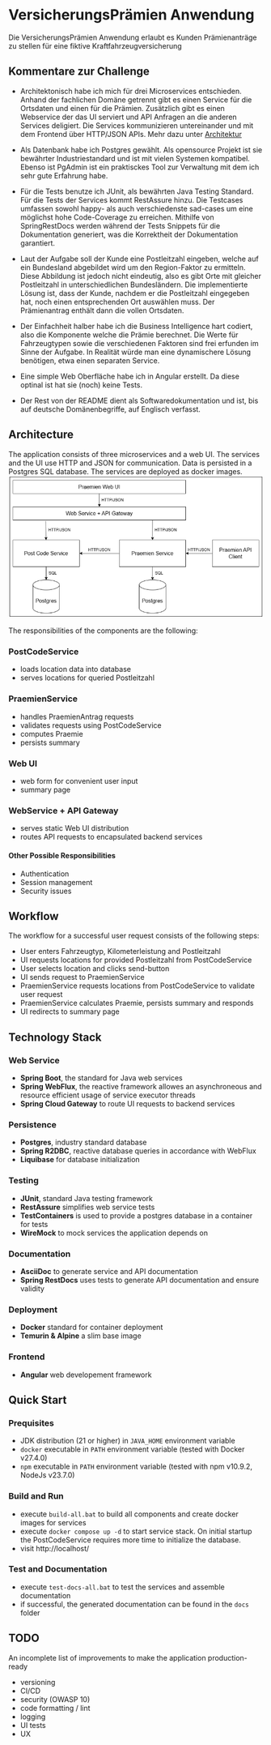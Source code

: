 # VersicherungsPrämien Anwendung

Die VersicherungsPrämien Anwendung erlaubt es Kunden Prämienanträge zu stellen für eine fiktive Kraftfahrzeugversicherung

## Kommentare zur Challenge

* Architektonisch habe ich mich für drei Microservices entschieden. Anhand der fachlichen Domäne getrennt gibt es einen Service für die Ortsdaten und einen für die Prämien. Zusätzlich gibt es einen Webservice der das UI serviert und API Anfragen an die anderen Services deligiert. Die Services kommunizieren untereinander und mit dem Frontend über HTTP/JSON APIs. Mehr dazu unter [Architektur](#architecture)

* Als Datenbank habe ich Postgres gewählt. Als opensource Projekt ist sie bewährter Industriestandard und ist mit vielen Systemen kompatibel. Ebenso ist PgAdmin ist ein praktisckes Tool zur Verwaltung mit dem ich sehr gute Erfahrung habe.

* Für die Tests benutze ich JUnit, als bewährten Java Testing Standard. Für die Tests der Services kommt RestAssure hinzu. Die Testcases umfassen sowohl happy- als auch verschiedenste sad-cases um eine möglichst hohe Code-Coverage zu erreichen. Mithilfe von SpringRestDocs werden während der Tests Snippets für die Dokumentation generiert, was die Korrektheit der Dokumentation garantiert.

* Laut der Aufgabe soll der Kunde eine Postleitzahl eingeben, welche auf ein Bundesland abgebildet wird um den Region-Faktor zu ermitteln. Diese Abbildung ist jedoch nicht eindeutig, also es gibt Orte mit gleicher Postleitzahl in unterschiedlichen Bundesländern. Die implementierte Lösung ist, dass der Kunde, nachdem er die Postleitzahl eingegeben hat, noch einen entsprechenden Ort auswählen muss. Der Prämienantrag enthält dann die vollen Ortsdaten.

* Der Einfachheit halber habe ich die Business Intelligence hart codiert, also die Komponente welche die Prämie berechnet. Die Werte für Fahrzeugtypen sowie die verschiedenen Faktoren sind frei erfunden im Sinne der Aufgabe. In Realität würde man eine dynamischere Lösung benötigen, etwa einen separaten Service.

* Eine simple Web Oberfläche habe ich in Angular erstellt. Da diese optinal ist hat sie (noch) keine Tests.

* Der Rest von der README dient als Softwaredokumentation und ist, bis auf deutsche Domänenbegriffe, auf Englisch verfasst.

## Architecture

The application consists of three microservices and a web UI. The services and the UI use HTTP and JSON for communication. Data is persisted in a Postgres SQL database. The services are deployed as docker images.
![architecture_praemien.drawio.png](architecture_praemien.drawio.png)

The responsibilities of the components are the following:

### PostCodeService
* loads location data into database
* serves locations for queried Postleitzahl

### PraemienService
* handles PraemienAntrag requests
* validates requests using PostCodeService
* computes Praemie
* persists summary

### Web UI
* web form for convenient user input
* summary page

### WebService + API Gateway
* serves static Web UI distribution
* routes API requests to encapsulated backend services

#### Other Possible Responsibilities
* Authentication
* Session management
* Security issues

## Workflow
The workflow for a successful user request consists of the following steps:
* User enters Fahrzeugtyp, Kilometerleistung and Postleitzahl
* UI requests locations for provided Postleitzahl from PostCodeService
* User selects location and clicks send-button
* UI sends request to PraemienService
* PraemienService requests locations from PostCodeService to validate user request
* PraemienService calculates Praemie, persists summary and responds
* UI redirects to summary page

## Technology Stack

### Web Service
- **Spring Boot**, the standard for Java web services
- **Spring WebFlux**, the reactive framework allowes an asynchroneous and resource efficient usage of service executor threads
- **Spring Cloud Gateway** to route UI requests to backend services

### Persistence
- **Postgres**, industry standard database
- **Spring R2DBC**, reactive database queries in accordance with WebFlux
- **Liquibase** for database initialization

### Testing
* **JUnit**, standard Java testing framework
* **RestAssure** simplifies web service tests
* **TestContainers** is used to provide a postgres database in a container for tests
* **WireMock** to mock services the application depends on

### Documentation
* **AsciiDoc** to generate service and API documentation
* **Spring RestDocs** uses tests to generate API documentation and ensure validity

### Deployment
* **Docker** standard for container deployment
* **Temurin & Alpine** a slim base image

### Frontend
* **Angular** web developement framework

## Quick Start

### Prequisites
* JDK distribution (21 or higher) in `JAVA_HOME` environment variable
* `docker` executable in `PATH` environment variable (tested with Docker v27.4.0)
* `npm` executable in `PATH` environment variable (tested with npm v10.9.2, NodeJs v23.7.0) 

### Build and Run
* execute `build-all.bat` to build all components and create docker images for services
* execute `docker compose up -d` to start service stack. On initial startup the PostCodeService requires more time to initialize the database.
* visit http://localhost/

### Test and Documentation
* execute `test-docs-all.bat` to test the services and assemble documentation
* if successful, the generated documentation can be found in the `docs` folder

## TODO
An incomplete list of improvements to make the application production-ready
* versioning
* CI/CD
* security (OWASP 10)
* code formatting / lint
* logging
* UI tests
* UX
